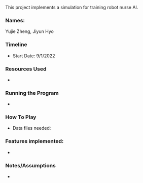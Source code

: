 This project implements a simulation for training robot nurse AI.

### Names:
Yujie Zheng, Jiyun Hyo

### Timeline
* Start Date: 9/1/2022

### Resources Used
*

### Running the Program
*
### How To Play
* Data files needed:

### Features implemented:
*
### Notes/Assumptions

*
